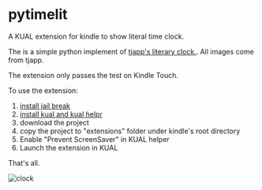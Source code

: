 # pytimelit

A KUAL extension for kindle to show literal time clock.

The is a simple python implement of [tjapp's literary clock.](https://www.instructables.com/id/Literary-Clock-Made-From-E-reader/). All images come from tjapp.

The extension only passes the test on Kindle Touch.

To use the extension:

1. [install jail break](https://www.mobileread.com/forums/showthread.php?t=186645)
2. [install kual and kual helpr](https://www.mobileread.com/forums/showthread.php?t=203326)
3. download the project
4. copy the project to "extensions" folder under kindle's root directory
5. Enable "Prevent ScreenSaver" in KUAL helper
6. Launch the extension in KUAL

That's all.

![clock](https://i.gyazo.com/thumb/1000/5e18652cb2911a7faf68d923cbdf61d9-jpg.jpg)

